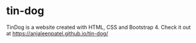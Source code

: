 # tin-dog
 TinDog is a website created with HTML, CSS and Bootstrap 4. Check it out at https://anjaleenpatel.github.io/tin-dog/
